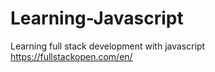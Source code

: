 # Learning-Javascript
Learning full stack development with javascript https://fullstackopen.com/en/

